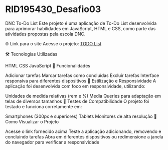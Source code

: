 # RID195430_Desafio03
DNC To-Do List
Este projeto é uma aplicação de To-Do List desenvolvida para aprimorar habilidades em JavaScript, HTML e CSS, como parte das atividades propostas pela escola DNC.

🌐 Link para o site
Acesse o projeto: [TODO List](https://todo-list-dnc.netlify.app/)

🛠️ Tecnologias Utilizadas

HTML
CSS
JavaScript
🎯 Funcionalidades

Adicionar tarefas
Marcar tarefas como concluídas
Excluir tarefas
Interface responsiva para diferentes dispositivos
📐 Estilização e Responsividade
A aplicação foi desenvolvida com foco em responsividade, utilizando:

Unidades de medida relativas (rem e %)
Media Queries para adaptação em telas de diversos tamanhos
📱 Testes de Compatibilidade
O projeto foi testado e funciona corretamente em:

Smartphones (300px e superiores)
Tablets
Monitores de alta resolução
🚀 Como Visualizar o Projeto

Acesse o link fornecido acima
Teste a aplicação adicionando, removendo e concluindo tarefas
Abra em diferentes dispositivos ou redimensione a janela do navegador para verificar a responsividade
